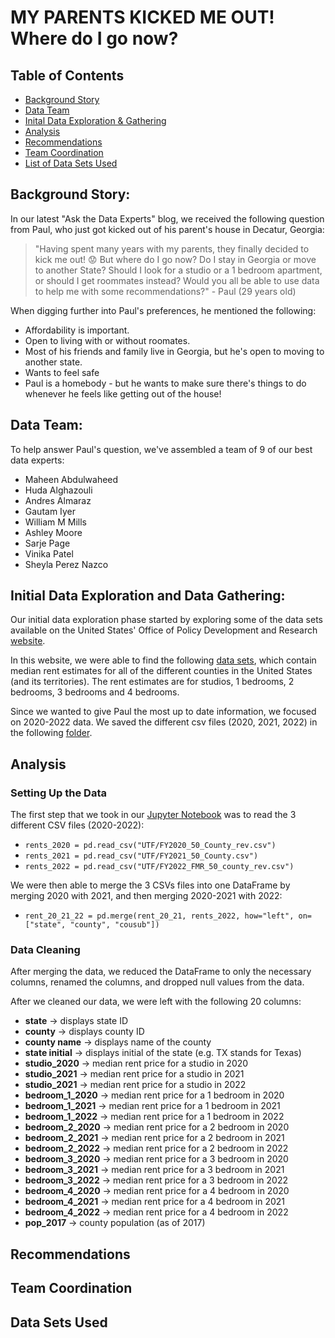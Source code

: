 # MY PARENTS KICKED ME OUT! Where do I go now?

## Table of Contents

* [Background Story](#background-story)
* [Data Team](#data-team)
* [Inital Data Exploration & Gathering](#initial-data-exploration-and-data-gathering)
* [Analysis](#analysis)
* [Recommendations](#recommendations)
* [Team Coordination](#team-coordination)
* [List of Data Sets Used](#data-sets-used) 


## Background Story:  

In our latest "Ask the Data Experts" blog, we received the following question from Paul, who just got kicked out of his parent's house in Decatur, Georgia:

> "Having spent many years with my parents, they finally decided to kick me out! :worried: But where do I go now? Do I stay in Georgia or move to another State? Should I look for a studio or a 1 bedroom apartment, or should I get roommates instead? Would you all be able to use data to help me with some recommendations?" - Paul (29 years old)

When digging further into Paul's preferences, he mentioned the following:
- Affordability is important.
- Open to living with or without roomates.
- Most of his friends and family live in Georgia, but he's open to moving to another state. 
- Wants to feel safe
- Paul is a homebody - but he wants to make sure there's things to do whenever he feels like getting out of the house! 

## Data Team: 

To help answer Paul's question, we've assembled a team of 9 of our best data experts:
- Maheen Abdulwaheed
- Huda Alghazouli 
- Andres Almaraz
- Gautam Iyer
- William M Mills
- Ashley Moore
- Sarje Page
- Vinika Patel
- Sheyla Perez Nazco

## Initial Data Exploration and Data Gathering: 

Our initial data exploration phase started by exploring some of the data sets available on the United States' Office of Policy Development and Research [website](https://www.huduser.gov/portal/about/mission_and_background.html). 

In this website, we were able to find the following [data sets](https://www.huduser.gov/portal/datasets/50per.html#2022), which contain median rent estimates for all of the different counties in the United States (and its territories). The rent estimates are for studios, 1 bedrooms, 2 bedrooms, 3 bedrooms and 4 bedrooms. 

Since we wanted to give Paul the most up to date information, we focused on 2020-2022 data. We saved the different csv files (2020, 2021, 2022) in the following [folder](/50TH-Percentile-Rent-Estimates-Data/UTF/). 

## Analysis

### Setting Up the Data

The first step that we took in our [Jupyter Notebook](/Consolidated/Project------Kicked%20OUT!!.ipynb) was to read the 3 different CSV files (2020-2022):

- `rents_2020 = pd.read_csv("UTF/FY2020_50_County_rev.csv")`
- `rents_2021 = pd.read_csv("UTF/FY2021_50_County.csv")`
- `rents_2022 = pd.read_csv("UTF/FY2022_FMR_50_county_rev.csv")`

We were then able to merge the 3 CSVs files into one DataFrame by merging 2020 with 2021, and then merging 2020-2021 with 2022:
- `rent_20_21_22 = pd.merge(rent_20_21, rents_2022, how="left", on=["state", "county", "cousub"])`

### Data Cleaning

After merging the data, we reduced the DataFrame to only the necessary columns, renamed the columns, and dropped null values from the data. 

After we cleaned our data, we were left with the following 20 columns:
- **state**  ->  displays state ID 
- **county**  ->  displays county ID
- **county name**  ->  displays name of the county
- **state initial**  ->  displays initial of the state (e.g. TX stands for Texas)
- **studio_2020**  ->  median rent price for a studio in 2020
- **studio_2021** ->  median rent price for a studio in 2021
- **studio_2021** ->  median rent price for a studio in 2022
- **bedroom_1_2020** ->  median rent price for a 1 bedroom in 2020
- **bedroom_1_2021** ->  median rent price for a 1 bedroom in 2021
- **bedroom_1_2022** ->  median rent price for a 1 bedroom in 2022
- **bedroom_2_2020** ->  median rent price for a 2 bedroom in 2020
- **bedroom_2_2021** ->  median rent price for a 2 bedroom in 2021
- **bedroom_2_2022** ->  median rent price for a 2 bedroom in 2022
- **bedroom_3_2020** ->  median rent price for a 3 bedroom in 2020
- **bedroom_3_2021** ->  median rent price for a 3 bedroom in 2021
- **bedroom_3_2022**  ->  median rent price for a 3 bedroom in 2022
- **bedroom_4_2020**  ->  median rent price for a 4 bedroom in 2020
- **bedroom_4_2021**  ->   median rent price for a 4 bedroom in 2021
- **bedroom_4_2022**  ->  median rent price for a 4 bedroom in 2022
- **pop_2017** ->  county population (as of 2017)

## Recommendations

## Team Coordination

## Data Sets Used

